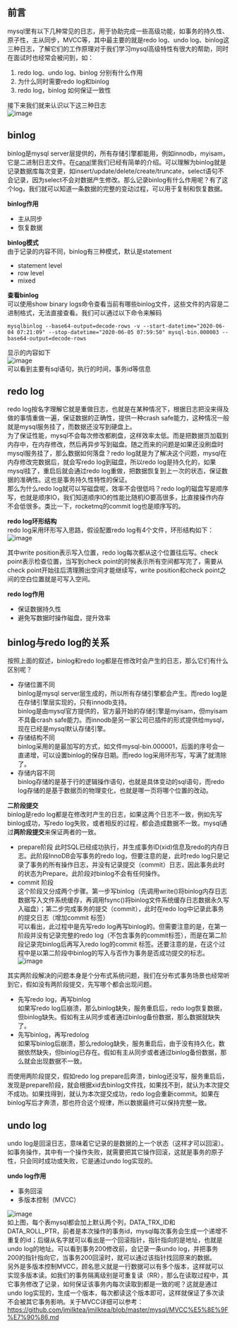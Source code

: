 ## 前言  
mysql里有以下几种常见的日志，用于协助完成一些高级功能，如事务的持久性、原子性，主从同步，MVCC等，其中最主要的就是redo log、undo log、binlog这三种日志，了解它们的工作原理对于我们学习mysql高级特性有很大的帮助，同时在面试时也经常会被问到，如：  
1. redo log、undo log、binlog 分别有什么作用    
2. 为什么同时需要redo log和binlog    
3. redo log，binlog 如何保证一致性    

接下来我们就来认识以下这三种日志   
![image](https://github.com/jmilktea/jmilktea/blob/master/mysql/images/mysql-log.png)  

## binlog  
binlog是mysql server层提供的，所有存储引擎都能用，例如innodb，myisam，它是二进制日志文件。在[canal](https://github.com/jmilktea/jmilktea/blob/master/%E4%B8%AD%E9%97%B4%E4%BB%B6/canal/canal%E7%AE%80%E4%BB%8B.md)里我们已经有简单的介绍。可以理解为binlog就是记录数据库每次变更，如insert/update/delete/create/truncate，select语句不会记录，因为select不会对数据产生修改。那么记录binlog有什么作用呢？有了这个log，我们就可以知道一条数据的完整的变动过程，可以用于复制和恢复数据。  

**binlog作用**
- 主从同步  
- 恢复数据  

**binlog模式**  
由于记录的内容不同，binlog有三种模式，默认是statement
- statement level
- row level
- mixed  

**查看binlog**  
可以使用show binary logs命令查看当前有哪些binlog文件，这些文件的内容是二进制格式，无法直接查看。我们可以通过以下命令来解码
```
mysqlbinlog --base64-output=decode-rows -v --start-datetime="2020-06-04 07:21:09" --stop-datetime="2020-06-05 07:59:50" mysql-bin.000003 --base64-output=decode-rows
```
显示的内容如下  
![image](https://github.com/jmilktea/jmilktea/blob/master/%E4%B8%AD%E9%97%B4%E4%BB%B6/canal/images/binlog-statement.png)  
可以看到主要有sql语句，执行的时间，事务id等信息  

## redo log  
redo log按名字理解它就是重做日志，也就是在某种情况下，根据日志把没来得及做的事情重做一遍，保证数据的正确性，提供一种crash safe能力，这种情况一般就是mysql服务挂了，而数据还没写到硬盘上。  
为了保证性能，mysql不会每次修改都刷盘，这样效率太低。而是把数据页加载到内存中，在内存修改，然后再异步写到磁盘。随之而来的问题是如果还没刷盘时mysql服务挂了，那么数据如何落盘？redo log就是为了解决这个问题，mysql在内存修改完数据后，就会写redo log到磁盘，所以redo log是持久化的，如果mysql挂了，重启后就会通过redo log重做，把数据恢复到上一次的状态，保证数据的准确性。这也是事务持久性特性的保证。    
那么为什么redo log就可以写磁盘呢，效率不会很低吗？redo log的磁盘写是顺序写，也就是顺序IO，我们知道顺序IO的性能比随机IO要高很多，比直接操作内存不会低很多。类比一下，rocketmq的commit log也是顺序写的。  

**redo log环形结构**     
redo log采用环形写入思路，假设配置redo log有4个文件，环形结构如下：     
![image](https://github.com/jmilktea/jtea/blob/master/mysql/images/mysql-log-redolog-ring.png)   

其中write position表示写入位置，redo log每次都从这个位置往后写。check point表示检查位置，当写到check point的时候表示所有空间都写完了，需要从check point开始往后清理腾出空间才能继续写，write position和check point之间的空白位置就是可写入空间。     

**redo log作用**  
- 保证数据持久性  
- 避免写数据时操作磁盘，提升效率     

## binlog与redo log的关系  
按照上面的叙述，binlog和redo log都是在修改时会产生的日志，那么它们有什么区别呢？  
- 存储位置不同  
binlog是mysql server层生成的，所以所有存储引擎都会产生。而redo log是在存储引擎层实现的，只有innodb支持。    
binlog是由mysql官方提供的，官方最开始的存储引擎是myisam，但myisam不具备crash safe能力。而innodb是另一家公司已插件的形式提供给mysql，现在已经是mysql默认存储引擎。    
- 存储结构不同     
binlog采用的是最加写的方式，如文件mysql-bin.000001，后面的序号会一直递增，可以设置binlog的保存日期。而redo log采用环形写，写满了就清除了。   
- 存储内容不同      
binlog存储的是基于行的逻辑操作语句，也就是具体变动的sql语句，而redo log存储的是基于数据页的物理变化，也就是哪一页将哪个位置的改动。   

**二阶段提交**  
binlog是redo log都是在修改时产生的日志，如果这两个日志不一致，例如先写binlog成功，写redo log失败，或者相反的过程，都会造成数据不一致。mysql通过**两阶段提交**来保证两者的一致。  
- prepare阶段
此时SQL已经成功执行，并生成事务ID(xid)信息及redo的内存日志。此阶段InnoDB会写事务的redo log，但要注意的是，此时redo log只是记录了事务的所有操作日志，并没有记录提交（commit）日志，因此事务此时的状态为Prepare。此阶段对binlog不会有任何操作。
- commit 阶段  
这个阶段又分成两个步骤。第一步写binlog（先调用write()将binlog内存日志数据写入文件系统缓存，再调用fsync()将binlog文件系统缓存日志数据永久写入磁盘）；第二步完成事务的提交（commit），此时在redo log中记录此事务的提交日志（增加commit 标签）  
可以看出，此过程中是先写redo log再写binlog的。但需要注意的是，在第一阶段并没有记录完整的redo log（不包含事务的commit标签），而是在第二阶段记录完binlog后再写入redo log的commit 标签。还要注意的是，在这个过程中是以第二阶段中binlog的写入与否作为事务是否成功提交的标志。  
![image](https://github.com/jmilktea/jmilktea/blob/master/mysql/images/mysql-log-2stages.png)      

其实两阶段解决的问题本身是个分布式系统问题，我们在分布式事务场景也经常听到它，假如没有两阶段提交，先写哪个都会出现问题。   
- 先写redo log，再写binlog      
如果写redo log后崩溃，那么binlog缺失，服务重启后，redo log恢复数据，但binlog缺失。假如有主从同步或者通过binlog备份数据，那么数据就缺失了。    
- 先写binlog，再写redolog    
如果写binlog后崩溃，那么redolog缺失，服务重启后，由于没有持久化，数据依然缺失，但binlog已存在。假如有主从同步或者通过binlog备份数据，那么就会出现数据不一致。      

而使用两阶段提交，假如redo log prepare后奔溃，binlog还没写，服务重启后，发现是prepare阶段，就会根据xid去binlog文件找，如果找不到，就认为本次提交不成功。如果找得到，就认为本次提交成功，redo log会重新commit。如果在binlog写后才奔溃，那也符合这个规律，所以数据最终可以保持完整一致。    

## undo log  
undo log是回滚日志，意味着它记录的是数据的上一个状态（这样才可以回滚）。如事务操作，其中有一个操作失败，就需要把其它操作回滚，这就是事务的原子性，只会同时成功或失败，它是通过undo log实现的。  

**undo log作用**  
- 事务回滚  
- 多版本控制（MVCC）  

![image](https://github.com/jmilktea/jmilktea/blob/master/mysql/images/mysql-log-undolog.png)     
如上图，每个表mysql都会加上默认两个列，DATA_TRX_ID和DATA_ROLL_PTR，前者是本次操作的事务id，mysql每次事务会生成一个递增不重复的id；后缀从名字就可以看出是一个回滚指针，指针指向的是地址，也就是undo log的地址。可以看到事务200修改前，会记录一条undo log，并把事务200的指针指向它，当事务200回滚时，就可以通过该指针找回原来的数据。   
另外是多版本控制MVCC，顾名思义就是一行数据可以有多个版本，这样就可以实现多版本读。如我们的事务隔离级别是可重复读（RR），那么在读取过程中，其它事务修改了记录，如何保证该事务内每次读取到都是一致的呢？这就是通过undo log实现的，生成一个版本，每次都读这个版本即可，这样就保证了多次读不会被其它事务影响。关于MVCC详细可以参考：https://github.com/jmilktea/jmilktea/blob/master/mysql/MVCC%E5%8E%9F%E7%90%86.md      




